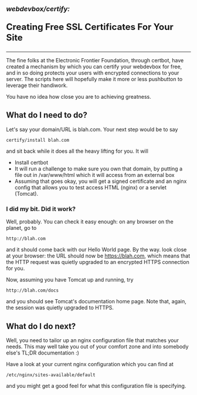 <p style="font-size: large; font-weight: bold; font-style: italic">
  webdevbox/certify:
</p>
<p style="font-size: x-large; font-weight: bold">
  Creating Free SSL Certificates For Your Site
</p>

--------

The fine folks at the Electronic Frontier Foundation, through certbot,
have created a mechanism by which you can certify your webdevbox for
free, and in so doing protects your users with encrypted connections
to your server.  The scripts here will hopefully make it more or less
pushbutton to leverage their handiwork.

You have no idea how close you are to achieving greatness.


<h2>What do I need to do?</h2>

Let's say your domain/URL is blah.com.  Your next step would be to say

    certify/install blah.com

and sit back while it does all the heavy lifting for you.  It will
 -  Install certbot
 -  It will run a challenge to make sure you own that domain, by putting a 
    file out in /var/www/html which it will access from an external box
 -  Assuming that goes okay, you will get a signed certificate and an nginx
    config that allows you to test access HTML (nginx) or a servlet (Tomcat).


<h3>I did my bit.  Did it work?</h3>

Well, probably.  You can check it easy enough:  on any browser on the planet, 
go to 

    http://blah.com

and it should come back with our Hello World page.  By the way. look close at
your browser:  the URL should now be https://blah.com, which means that the 
HTTP request was quietly upgraded to an encrypted HTTPS connection for you.

Now, assuming you have Tomcat up and running, try

    http://blah.com/docs

and you should see Tomcat's documentation home page.  Note that, again, the
session was quietly upgraded to HTTPS.


<h2>What do I do next?</h2>

Well, you need to tailor up an nginx configuration file that matches your 
needs.  This may well take you out of your comfort zone and into somebody
else's TL;DR documentation  :)

Have a look at your current nginx configuration which you can find at

    /etc/nginx/sites-available/default

and you might get a good feel for what this configuration file is 
specifying. 
 
